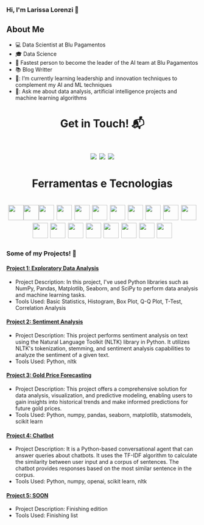 ### Hi, I'm Larissa Lorenzi 👋

## About Me

- 💻 Data Scientist at Blu Pagamentos
- 🎓 Data Science
- 🚀 Fastest person to become the leader of the AI team at Blu Pagamentos
- 📚 Blog Writter
- 🌱: I’m currently learning leadership and innovation techniques to complement my AI and ML techniques
- 💬: Ask me about data analysis, artificial intelligence projects and machine learning algorithms
 
## <h1 align="center"> Get in Touch! 📬</h1>

<h1 align="center"> <div>
<a href="https://instagram.com/larissa.lorenzi" target="_blank"><img src="https://img.shields.io/badge/-Instagram-%23E4405F?style=for-the-badge&logo=instagram&logoColor=white" target="_blank"></a>
<a href = "mailto:lorenzilarissa@gmail.com"><img src="https://img.shields.io/badge/Gmail-D14836?style=for-the-badge&logo=gmail&logoColor=white" target="_blank"></a>
<a href="https://www.linkedin.com/in/larissalorenzi" target="_blank"><img src="https://img.shields.io/badge/-LinkedIn-%230077B5?style=for-the-badge&logo=linkedin&logoColor=white" target="_blank"></a>   
</div></h1>

## <h1 align="center"> Ferramentas e Tecnologias</h1>

<h1 align="center"> <img src="https://cdn.jsdelivr.net/gh/devicons/devicon/icons/python/python-original-wordmark.svg" width="40" height="40"/><img src="https://cdn.jsdelivr.net/gh/devicons/devicon/icons/postgresql/postgresql-original-wordmark.svg" width="40" height="40"/><img src="https://cdn.jsdelivr.net/gh/devicons/devicon/icons/mysql/mysql-original-wordmark.svg" width="40" height="40"/>
<img src="https://cdn.jsdelivr.net/gh/devicons/devicon/icons/r/r-original.svg" width="40" height="40"/>
<img src="https://cdn.jsdelivr.net/gh/devicons/devicon/icons/rstudio/rstudio-original.svg" width="40" height="40"/>
<img src="https://cdn.jsdelivr.net/gh/devicons/devicon/icons/amazonwebservices/amazonwebservices-original-wordmark.svg" width="40" height="40"/>
<img src="https://cdn.jsdelivr.net/gh/devicons/devicon/icons/docker/docker-original-wordmark.svg" width="40" height="40"/>
<img src="https://cdn.jsdelivr.net/gh/devicons/devicon/icons/git/git-original-wordmark.svg" width="40" height="40"/>
<img src="https://cdn.jsdelivr.net/gh/devicons/devicon/icons/github/github-original-wordmark.svg" width="40" height="40"/>
<img src="https://cdn.jsdelivr.net/gh/devicons/devicon/icons/vscode/vscode-original-wordmark.svg" width="40" height="40"/>
<img src="https://cdn.jsdelivr.net/gh/devicons/devicon/icons/pandas/pandas-original-wordmark.svg" width="40" height="40"/>
<img src="https://cdn.jsdelivr.net/gh/devicons/devicon/icons/numpy/numpy-original-wordmark.svg" width="40" height="40"/>
<img src="https://cdn.jsdelivr.net/gh/devicons/devicon/icons/jupyter/jupyter-original-wordmark.svg" width="40" height="40"/>
<img src="https://cdn.jsdelivr.net/gh/devicons/devicon/icons/anaconda/anaconda-original-wordmark.svg" width="40" height="40"/>  
<img src="https://cdn.jsdelivr.net/gh/devicons/devicon/icons/pytorch/pytorch-original-wordmark.svg" width="40" height="40"/>
<img src="https://cdn.jsdelivr.net/gh/devicons/devicon/icons/tensorflow/tensorflow-original-wordmark.svg" width="40" height="40"/>
<img src="https://cdn.jsdelivr.net/gh/devicons/devicon/icons/confluence/confluence-original-wordmark.svg" width="40" height="40"/>
<img src="https://cdn.jsdelivr.net/gh/devicons/devicon/icons/kaggle/kaggle-original-wordmark.svg" width="40" height="40"/>
<img src="https://cdn.jsdelivr.net/gh/devicons/devicon/icons/slack/slack-original-wordmark.svg" width="40" height="40"/></h1>
          

### Some of my Projects! 🎨

#### [Project 1: Exploratory Data Analysis](https://github.com/lorenzilarissa/exploratory-data-analysis)
- Project Description: In this project, I've used Python libraries such as NumPy, Pandas, Matplotlib, Seaborn, and SciPy to perform data analysis and machine learning tasks.
- Tools Used: Basic Statistics, Histogram, Box Plot, Q-Q Plot, T-Test, Correlation Analysis

#### [Project 2: Sentiment Analysis](https://github.com/lorenzilarissa/nltk-sentiment-analysis)
- Project Description: This project performs sentiment analysis on text using the Natural Language Toolkit (NLTK) library in Python. It utilizes NLTK's tokenization, stemming, and sentiment analysis capabilities to analyze the sentiment of a given text.
- Tools Used: Python, nltk

#### [Project 3: Gold Price Forecasting](https://github.com/lorenzilarissa/gold-price-forecasting)
- Project Description: This project offers a comprehensive solution for data analysis, visualization, and predictive modeling, enabling users to gain insights into historical trends and make informed predictions for future gold prices.
- Tools Used: Python, numpy, pandas, seaborn, matplotlib, statsmodels, scikit learn

#### [Project 4: Chatbot](https://github.com/lorenzilarissa/conversational-ai-chatbot)
- Project Description: It is a Python-based conversational agent that can answer queries about chatbots. It uses the TF-IDF algorithm to calculate the similarity between user input and a corpus of sentences. The chatbot provides responses based on the most similar sentence in the corpus.
- Tools Used: Python, numpy, openai, scikit learn, nltk

#### [Project 5: SOON]()
- Project Description: Finishing edition
- Tools Used: Finishing list
